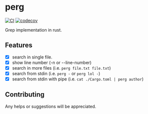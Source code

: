# perg

[![CI](https://github.com/guerinoni/perg/actions/workflows/CI.yml/badge.svg?branch=main)](https://github.com/guerinoni/perg/actions/workflows/CI.yml)
[![codecov](https://codecov.io/gh/guerinoni/perg/branch/main/graph/badge.svg?token=A198N28TVV)](https://codecov.io/gh/guerinoni/perg)

Grep implementation in rust.

## Features

- [x] search in single file.
- [x] show line number (-n or --line-number)
- [x] search in more files (i.e. `perg file.txt file.txt`)
- [x] search from stdin (i.e. `perg -` or `perg lol -`)
- [x] search from stdin with pipe (i.e. `cat ./Cargo.toml | perg author`)

## Contributing

Any helps or suggestions will be appreciated.